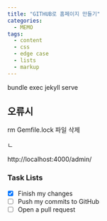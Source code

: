 ```yaml
---
title: "GITHUB로 홈페이지 만들기"
categories:
  - MEMO
tags:
  - content
  - css
  - edge case
  - lists
  - markup
---
```


bundle exec jekyll serve

## 오류시 
rm Gemfile.lock 파일 삭제

ㄴ

http://localhost:4000/admin/ 

### Task Lists

- [x] Finish my changes
- [ ] Push my commits to GitHub
- [ ] Open a pull request
